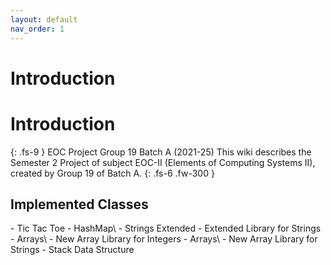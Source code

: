 ```yaml
---
layout: default
nav_order: 1
---
```

# Introduction
## 

# Introduction
{: .fs-9 }
EOC Project Group 19 Batch A (2021-25)
This wiki describes the Semester 2 Project of subject EOC-II (Elements of Computing Systems II), created by Group 19 of Batch A. 
{: .fs-6 .fw-300 }

## Implemented Classes
<div class="code-example" markdown="1">
- Tic Tac Toe
- HashMap\<Integer\>
- Strings Extended - Extended Library for Strings
- Arrays\<Integer\> - New Array Library for Integers
- Arrays\<String\> - New Array Library for Strings
- Stack Data Structure
</div>
